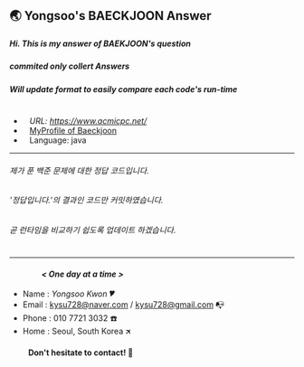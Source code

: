## 🌏 Yongsoo's BAECKJOON Answer
##### Hi. This is my answer of BAEKJOON's question
##### commited only collert Answers
##### Will update format to easily compare each code's run-time  #
  #
* &nbsp;&nbsp; *URL: https://www.acmicpc.net/*
* &nbsp;&nbsp; [MyProfile of Baeckjoon](https://www.acmicpc.net/user/ferdy728)
* &nbsp;&nbsp; Language: java
---
###### 제가 푼 백준 문제에 대한 정답 코드입니다.
###### '정답입니다.'의 결과인 코드만 커밋하였습니다.
###### 곧 런타임을 비교하기 쉽도록 업데이트 하겠습니다.
  #
---
#### &nbsp;&nbsp;&nbsp;&nbsp;&nbsp;&nbsp;&nbsp;&nbsp;&nbsp;&nbsp; &nbsp;&nbsp; &nbsp;&nbsp; *< One day at a time >*
* Name  : *Yongsoo Kwon* 🎔
* Email : kysu728@naver.com / kysu728@gmail.com 📭
* Phone : 010 7721 3032 ☎️
* Home  : Seoul, South Korea 🛪
#### &nbsp; &nbsp; &nbsp; &nbsp;&nbsp;&nbsp; Don't hesitate to contact! 👋

